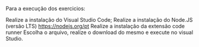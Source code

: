 Para a execução dos exercicios:

Realize a instalação do Visual Studio Code;
Realize a instalação do Node.JS (versão LTS) https://nodejs.org/pt
Realize a instalação da extensão code runner
Escolha o arquivo, realize o download do mesmo e execute no visual Studio.

